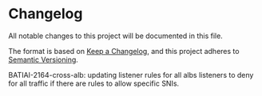 # Changelog
All notable changes to this project will be documented in this file.

The format is based on [Keep a Changelog](https://keepachangelog.com/en/1.0.0/),
and this project adheres to [Semantic Versioning](https://semver.org/spec/v2.0.0.html).

BATIAI-2164-cross-alb:
updating listener rules for all albs listeners to deny for all traffic if there are rules to allow specific SNIs.